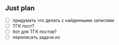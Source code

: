 ## Just plan
- [ ] придумать что делать с найденными записями
- [ ] ТГК пост?
- [ ] бот для ТГК постов?
- [ ] переписать задачи из
